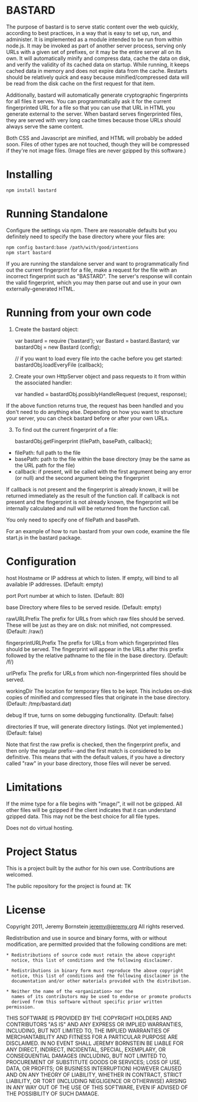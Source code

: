 BASTARD
=======

The purpose of bastard is to serve static content over the web quickly, according to best practices, in a way that is easy to set up, run, and administer. It is implemented as a module intended to be run from within node.js. It may be invoked as part of another server process, serving only URLs with a given set of prefixes, or it may be the entire server all on its own. It will automatically minify and compress data, cache the data on disk, and verify the validity of its cached data on startup. While running, it keeps cached data in memory and does not expire data from the cache. Restarts should be relatively quick and easy because minified/compressed data will be read from the disk cache on the first request for that item.

Additionally, bastard will automatically generate cryptographic fingerprints for all files it serves. You can programmatically ask it for the current fingerprinted URL for a file so that you can use that URL in HTML you generate external to the server. When bastard serves fingerprinted files, they are served with very long cache times because those URLs should always serve the same content.

Both CSS and Javascript are minified, and HTML will probably be added soon. Files of other types are not touched, though they will be compressed if they're not image files. (Image files are never gzipped by this software.)


Installing
==========

	npm install bastard


Running Standalone
==================

Configure the settings via npm. There are reasonable defaults but you definitely need to specify the base directory where your files are:

    npm config bastard:base /path/with/good/intentions
    npm start bastard

If you are running the standalone server and want to programmatically find out the current fingerprint for a file, make a request for the file with an incorrect fingerprint such as "BASTARD". The server's response will contain the valid fingerprint, which you may then parse out and use in your own externally-generated HTML.


Running from your own code
==========================

1. Create the bastard object:

    var bastard = require ('bastard');
    var Bastard = bastard.Bastard;
    var bastardObj = new Bastard (config);

	// if you want to load every file into the cache before you get started:
	bastardObj.loadEveryFile (callback);

2. Create your own HttpServer object and pass requests to it from within the associated handler:

    var handled = bastardObj.possiblyHandleRequest (request, response);

If the above function returns true, the request has been handled and you don't need to do anything else. Depending on how you want to structure your server, you can check bastard before or after your own URLs.


3. To find out the current fingerprint of a file:

    bastardObj.getFingerprint (filePath, basePath, callback);

* filePath: full path to the file
* basePath: path to the file within the base directory (may be the same as the URL path for the file)
* callback: if present, will be called with the first argument being any error (or null) and the second argument being the fingerprint

If callback is not present and the fingerprint is already known, it will be returned immediately as the result of the function call. If callback is not present and the fingerprint is not already known, the fingerprint will be internally calculated and null will be returned from the function call.

You only need to specify one of filePath and basePath.

For an example of how to run bastard from your own code, examine the file start.js in the bastard package.


Configuration
=============

host	Hostname or IP address at which to listen. If empty, will bind to all available IP addresses. (Default: empty)

port	Port number at which to listen. (Default: 80)

base    Directory where files to be served reside. (Default: empty)

rawURLPrefix	The prefix for URLs from which raw files should be served. These will be just as they are on disk: not minified, not compressed. (Default: /raw/)

fingerprintURLPrefix	The prefix for URLs from which fingerprinted files should be served. The fingerprint will appear in the URLs after this prefix followed by the relative pathname to the file in the base directory. (Default: /f/)

urlPrefix	The prefix for URLs from which non-fingerprinted files should be served.

workingDir	The location for temporary files to be kept. This includes on-disk copies of minified and compressed files that originate in the base directory. (Default: /tmp/bastard.dat)

debug	If true, turns on some debugging functionality. (Default: false)

directories	If true, will generate directory listings. (Not yet implemented.) (Default: false)



Note that first the raw prefix is checked, then the fingerprint prefix, and then only the regular prefix--and the first match is considered to be definitive. This means that with the default values, if you have a directory called "raw" in your base directory, those files will never be served.


Limitations
===========

If the mime type for a file begins with "image/", it will not be gzipped.  All other files will be gzipped if the client indicates that it can understand gzipped data. This may not be the best choice for all file types.

Does not do virtual hosting.


Project Status
==============

This is a project built by the author for his own use. Contributions are welcomed.

The public repository for the project is found at: TK


License
=======

Copyright 2011, Jeremy Bornstein <jeremy@jeremy.org>
All rights reserved.

Redistribution and use in source and binary forms, with or without
modification, are permitted provided that the following conditions are met:

    * Redistributions of source code must retain the above copyright
      notice, this list of conditions and the following disclaimer.

    * Redistributions in binary form must reproduce the above copyright
      notice, this list of conditions and the following disclaimer in the
      documentation and/or other materials provided with the distribution.

    * Neither the name of the <organization> nor the
      names of its contributors may be used to endorse or promote products
      derived from this software without specific prior written permission.

THIS SOFTWARE IS PROVIDED BY THE COPYRIGHT HOLDERS AND CONTRIBUTORS "AS IS" AND
ANY EXPRESS OR IMPLIED WARRANTIES, INCLUDING, BUT NOT LIMITED TO, THE IMPLIED
WARRANTIES OF MERCHANTABILITY AND FITNESS FOR A PARTICULAR PURPOSE ARE
DISCLAIMED. IN NO EVENT SHALL JEREMY BORNSTEIN BE LIABLE FOR ANY
DIRECT, INDIRECT, INCIDENTAL, SPECIAL, EXEMPLARY, OR CONSEQUENTIAL DAMAGES
(INCLUDING, BUT NOT LIMITED TO, PROCUREMENT OF SUBSTITUTE GOODS OR SERVICES;
LOSS OF USE, DATA, OR PROFITS; OR BUSINESS INTERRUPTION) HOWEVER CAUSED AND
ON ANY THEORY OF LIABILITY, WHETHER IN CONTRACT, STRICT LIABILITY, OR TORT
(INCLUDING NEGLIGENCE OR OTHERWISE) ARISING IN ANY WAY OUT OF THE USE OF THIS
SOFTWARE, EVEN IF ADVISED OF THE POSSIBILITY OF SUCH DAMAGE.